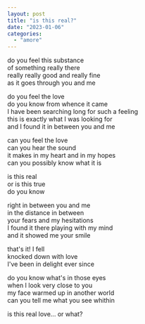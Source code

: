 ```yaml
---
layout: post
title: "is this real?"
date: "2023-01-06"
categories: 
  - "amore"
---
```


do you feel this substance  
of something really there  
really really good and really fine  
as it goes through you and me    

do you feel the love  
do you know from whence it came  
I have been searching long for such a feeling  
this is exactly what I was looking for  
and I found it in between you and me  

can you feel the love  
can you hear the sound  
it makes in my heart and in my hopes  
can you possibly know what it is  

is this real  
or is this true  
do you know  

right in between you and me  
in the distance in between  
your fears and my hesitations  
I found it there playing with my mind  
and it showed me your smile  

that's it! I fell  
knocked down with love  
I've been in delight ever since  
 
do you know what's in those eyes  
when I look very close to you  
my face warmed up in another world  
can you tell me what you see whithin  

is this real love... or what?  


